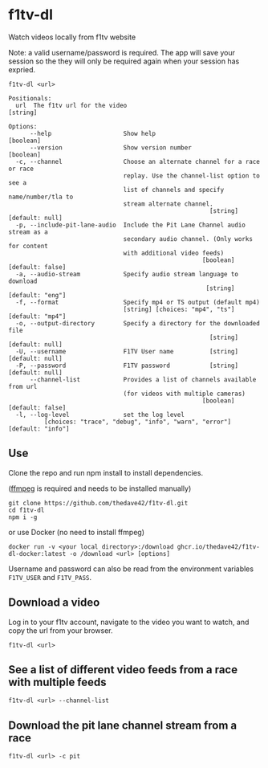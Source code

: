 # f1tv-dl

Watch videos locally from f1tv website

Note: a valid username/password is required. The app will save your session so the they will only be required again when your session has expried.

```
f1tv-dl <url>

Positionals:
  url  The f1tv url for the video                                       [string]

Options:
      --help                    Show help                              [boolean]
      --version                 Show version number                    [boolean]
  -c, --channel                 Choose an alternate channel for a race or race
                                replay. Use the channel-list option to see a
                                list of channels and specify name/number/tla to
                                stream alternate channel.
                                                        [string] [default: null]
  -p, --include-pit-lane-audio  Include the Pit Lane Channel audio stream as a
                                secondary audio channel. (Only works for content
                                with additional video feeds)
                                                      [boolean] [default: false]
  -a, --audio-stream            Specify audio stream language to download
                                                       [string] [default: "eng"]
  -f, --format                  Specify mp4 or TS output (default mp4)
                                [string] [choices: "mp4", "ts"] [default: "mp4"]
  -o, --output-directory        Specify a directory for the downloaded file
                                                        [string] [default: null]
  -U, --username                F1TV User name          [string] [default: null]
  -P, --password                F1TV password           [string] [default: null]
      --channel-list            Provides a list of channels available from url
                                (for videos with multiple cameras)
                                                      [boolean] [default: false]
  -l, --log-level               set the log level
          [choices: "trace", "debug", "info", "warn", "error"] [default: "info"]
```

## Use

Clone the repo and run npm install to install dependencies.

([ffmpeg](https://www.ffmpeg.org/) is required and needs to be installed manually)

```
git clone https://github.com/thedave42/f1tv-dl.git
cd f1tv-dl
npm i -g
```

or use Docker (no need to install ffmpeg)

```
docker run -v <your local directory>:/download ghcr.io/thedave42/f1tv-dl-docker:latest -o /download <url> [options]
```

Username and password can also be read from the environment variables `F1TV_USER` and `F1TV_PASS`.

## Download a video

Log in to your f1tv account, navigate to the video you want to watch, and copy the url from your browser.

`f1tv-dl <url>`

## See a list of different video feeds from a race with multiple feeds

`f1tv-dl <url> --channel-list`

## Download the pit lane channel stream from a race

`f1tv-dl <url> -c pit`
